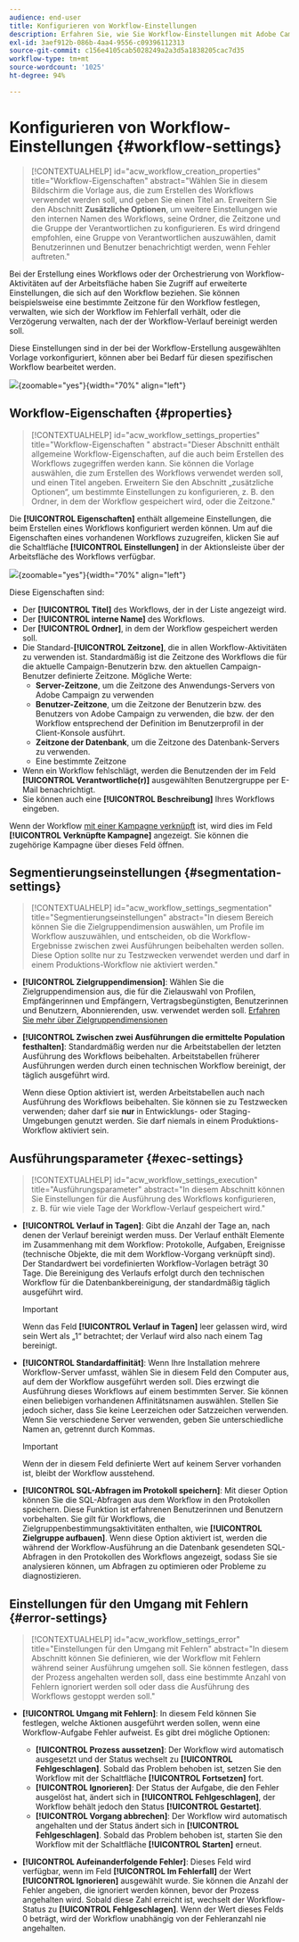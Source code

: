 ```yaml
---
audience: end-user
title: Konfigurieren von Workflow-Einstellungen
description: Erfahren Sie, wie Sie Workflow-Einstellungen mit Adobe Campaign Web festlegen
exl-id: 3aef912b-086b-4aa4-9556-c09396112313
source-git-commit: c156e4105cab5028249a2a3d5a1838205cac7d35
workflow-type: tm+mt
source-wordcount: '1025'
ht-degree: 94%

---
```



# Konfigurieren von Workflow-Einstellungen {#workflow-settings}

>[!CONTEXTUALHELP]
>id="acw_workflow_creation_properties"
>title="Workflow-Eigenschaften"
>abstract="Wählen Sie in diesem Bildschirm die Vorlage aus, die zum Erstellen des Workflows verwendet werden soll, und geben Sie einen Titel an. Erweitern Sie den Abschnitt **Zusätzliche Optionen**, um weitere Einstellungen wie den internen Namen des Workflows, seine Ordner, die Zeitzone und die Gruppe der Verantwortlichen zu konfigurieren. Es wird dringend empfohlen, eine Gruppe von Verantwortlichen auszuwählen, damit Benutzerinnen und Benutzer benachrichtigt werden, wenn Fehler auftreten."

Bei der Erstellung eines Workflows oder der Orchestrierung von Workflow-Aktivitäten auf der Arbeitsfläche haben Sie Zugriff auf erweiterte Einstellungen, die sich auf den Workflow beziehen. Sie können beispielsweise eine bestimmte Zeitzone für den Workflow festlegen, verwalten, wie sich der Workflow im Fehlerfall verhält, oder die Verzögerung verwalten, nach der der Workflow-Verlauf bereinigt werden soll.

Diese Einstellungen sind in der bei der Workflow-Erstellung ausgewählten Vorlage vorkonfiguriert, können aber bei Bedarf für diesen spezifischen Workflow bearbeitet werden.

![](assets/workflow-settings-button.png){zoomable=&quot;yes&quot;}{width="70%" align="left"}

## Workflow-Eigenschaften  {#properties}

>[!CONTEXTUALHELP]
>id="acw_workflow_settings_properties"
>title="Workflow-Eigenschaften "
>abstract="Dieser Abschnitt enthält allgemeine Workflow-Eigenschaften, auf die auch beim Erstellen des Workflows zugegriffen werden kann. Sie können die Vorlage auswählen, die zum Erstellen des Workflows verwendet werden soll, und einen Titel angeben. Erweitern Sie den Abschnitt „zusätzliche Optionen“, um bestimmte Einstellungen zu konfigurieren, z. B. den Ordner, in dem der Workflow gespeichert wird, oder die Zeitzone."

Die **[!UICONTROL Eigenschaften]** enthält allgemeine Einstellungen, die beim Erstellen eines Workflows konfiguriert werden können. Um auf die Eigenschaften eines vorhandenen Workflows zuzugreifen, klicken Sie auf die Schaltfläche **[!UICONTROL Einstellungen]** in der Aktionsleiste über der Arbeitsfläche des Workflows verfügbar.


![](assets/workflow-settings.png){zoomable=&quot;yes&quot;}{width="70%" align="left"}


Diese Eigenschaften sind:

* Der **[!UICONTROL Titel]** des Workflows, der in der Liste angezeigt wird.
* Der **[!UICONTROL interne Name]** des Workflows.
* Der **[!UICONTROL Ordner]**, in dem der Workflow gespeichert werden soll.
* Die Standard-**[!UICONTROL Zeitzone]**, die in allen Workflow-Aktivitäten zu verwenden ist. Standardmäßig ist die Zeitzone des Workflows die für die aktuelle Campaign-Benutzerin bzw. den aktuellen Campaign-Benutzer definierte Zeitzone.
Mögliche Werte:
   * **Server-Zeitzone**, um die Zeitzone des Anwendungs-Servers von Adobe Campaign zu verwenden
   * **Benutzer-Zeitzone**, um die Zeitzone der Benutzerin bzw. des Benutzers von Adobe Campaign zu verwenden, die bzw. der den Workflow entsprechend der Definition im Benutzerprofil in der Client-Konsole ausführt.
   * **Zeitzone der Datenbank**, um die Zeitzone des Datenbank-Servers zu verwenden.
   * Eine bestimmte Zeitzone
* Wenn ein Workflow fehlschlägt, werden die Benutzenden der im Feld **[!UICONTROL Verantwortliche(r)]** ausgewählten Benutzergruppe per E-Mail benachrichtigt.
* Sie können auch eine **[!UICONTROL Beschreibung]** Ihres Workflows eingeben.

Wenn der Workflow [mit einer Kampagne verknüpft](create-workflow.md) ist, wird dies im Feld **[!UICONTROL Verknüpfte Kampagne]** angezeigt. Sie können die zugehörige Kampagne über dieses Feld öffnen.


## Segmentierungseinstellungen  {#segmentation-settings}

>[!CONTEXTUALHELP]
>id="acw_workflow_settings_segmentation"
>title="Segmentierungseinstellungen"
>abstract="In diesem Bereich können Sie die Zielgruppendimension auswählen, um Profile im Workflow auszuwählen, und entscheiden, ob die Workflow-Ergebnisse zwischen zwei Ausführungen beibehalten werden sollen. Diese Option sollte nur zu Testzwecken verwendet werden und darf in einem Produktions-Workflow nie aktiviert werden."

* **[!UICONTROL Zielgruppendimension]**: Wählen Sie die Zielgruppendimension aus, die für die Zielauswahl von Profilen, Empfängerinnen und Empfängern, Vertragsbegünstigten, Benutzerinnen und Benutzern, Abonnierenden, usw. verwendet werden soll. [Erfahren Sie mehr über Zielgruppendimensionen](../audience/targeting-dimensions.md)

* **[!UICONTROL Zwischen zwei Ausführungen die ermittelte Population festhalten]**: Standardmäßig werden nur die Arbeitstabellen der letzten Ausführung des Workflows beibehalten. Arbeitstabellen früherer Ausführungen werden durch einen technischen Workflow bereinigt, der täglich ausgeführt wird.

  Wenn diese Option aktiviert ist, werden Arbeitstabellen auch nach Ausführung des Workflows beibehalten. Sie können sie zu Testzwecken verwenden; daher darf sie **nur** in Entwicklungs- oder Staging-Umgebungen genutzt werden. Sie darf niemals in einem Produktions-Workflow aktiviert sein.

## Ausführungsparameter  {#exec-settings}

>[!CONTEXTUALHELP]
>id="acw_workflow_settings_execution"
>title="Ausführungsparameter"
>abstract="In diesem Abschnitt können Sie Einstellungen für die Ausführung des Workflows konfigurieren, z. B. für wie viele Tage der Workflow-Verlauf gespeichert wird."

* **[!UICONTROL Verlauf in Tagen]**: Gibt die Anzahl der Tage an, nach denen der Verlauf bereinigt werden muss. Der Verlauf enthält Elemente im Zusammenhang mit dem Workflow: Protokolle, Aufgaben, Ereignisse (technische Objekte, die mit dem Workflow-Vorgang verknüpft sind). Der Standardwert bei vordefinierten Workflow-Vorlagen beträgt 30 Tage. Die Bereinigung des Verlaufs erfolgt durch den technischen Workflow für die Datenbankbereinigung, der standardmäßig täglich ausgeführt wird.

  >[!IMPORTANT]
  >
  >Wenn das Feld **[!UICONTROL Verlauf in Tagen]** leer gelassen wird, wird sein Wert als „1“ betrachtet; der Verlauf wird also nach einem Tag bereinigt.

* **[!UICONTROL Standardaffinität]**: Wenn Ihre Installation mehrere Workflow-Server umfasst, wählen Sie in diesem Feld den Computer aus, auf dem der Workflow ausgeführt werden soll. Dies erzwingt die Ausführung dieses Workflows auf einem bestimmten Server. Sie können einen beliebigen vorhandenen Affinitätsnamen auswählen. Stellen Sie jedoch sicher, dass Sie keine Leerzeichen oder Satzzeichen verwenden. Wenn Sie verschiedene Server verwenden, geben Sie unterschiedliche Namen an, getrennt durch Kommas.

  >[!IMPORTANT]
  >
  >Wenn der in diesem Feld definierte Wert auf keinem Server vorhanden ist, bleibt der Workflow ausstehend.


* **[!UICONTROL SQL-Abfragen im Protokoll speichern]**: Mit dieser Option können Sie die SQL-Abfragen aus dem Workflow in den Protokollen speichern. Diese Funktion ist erfahrenen Benutzerinnen und Benutzern vorbehalten. Sie gilt für Workflows, die Zielgruppenbestimmungsaktivitäten enthalten, wie **[!UICONTROL Zielgruppe aufbauen]**. Wenn diese Option aktiviert ist, werden die während der Workflow-Ausführung an die Datenbank gesendeten SQL-Abfragen in den Protokollen des Workflows angezeigt, sodass Sie sie analysieren können, um Abfragen zu optimieren oder Probleme zu diagnostizieren.

## Einstellungen für den Umgang mit Fehlern  {#error-settings}

>[!CONTEXTUALHELP]
>id="acw_workflow_settings_error"
>title="Einstellungen für den Umgang mit Fehlern"
>abstract="In diesem Abschnitt können Sie definieren, wie der Workflow mit Fehlern während seiner Ausführung umgehen soll. Sie können festlegen, dass der Prozess angehalten werden soll, dass eine bestimmte Anzahl von Fehlern ignoriert werden soll oder dass die Ausführung des Workflows gestoppt werden soll."

* **[!UICONTROL Umgang mit Fehlern]**: In diesem Feld können Sie festlegen, welche Aktionen ausgeführt werden sollen, wenn eine Workflow-Aufgabe Fehler aufweist. Es gibt drei mögliche Optionen:

   * **[!UICONTROL Prozess aussetzen]**: Der Workflow wird automatisch ausgesetzt und der Status wechselt zu **[!UICONTROL Fehlgeschlagen]**. Sobald das Problem behoben ist, setzen Sie den Workflow mit der Schaltfläche **[!UICONTROL Fortsetzen]** fort.
   * **[!UICONTROL Ignorieren]**: Der Status der Aufgabe, die den Fehler ausgelöst hat, ändert sich in **[!UICONTROL Fehlgeschlagen]**, der Workflow behält jedoch den Status **[!UICONTROL Gestartet]**. <!-- TO ADD ONCE SCHEUDLER IS AVAILABLE This configuration is relevant for recurring tasks: if the branch includes a scheduler, it will start normally next time the workflow is executed.-->
   * **[!UICONTROL Vorgang abbrechen]**: Der Workflow wird automatisch angehalten und der Status ändert sich in **[!UICONTROL Fehlgeschlagen]**. Sobald das Problem behoben ist, starten Sie den Workflow mit der Schaltfläche **[!UICONTROL Starten]** erneut.

* **[!UICONTROL Aufeinanderfolgende Fehler]**: Dieses Feld wird verfügbar, wenn im Feld **[!UICONTROL Im Fehlerfall]** der Wert **[!UICONTROL Ignorieren]** ausgewählt wurde. Sie können die Anzahl der Fehler angeben, die ignoriert werden können, bevor der Prozess angehalten wird. Sobald diese Zahl erreicht ist, wechselt der Workflow-Status zu **[!UICONTROL Fehlgeschlagen]**. Wenn der Wert dieses Felds 0 beträgt, wird der Workflow unabhängig von der Fehleranzahl nie angehalten.
